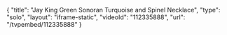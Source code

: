 {
    "title": "Jay King Green Sonoran Turquoise and  Spinel Necklace",
    "type": "solo",
    "layout": "iframe-static",
    "videoId": "112335888",
    "url": "\/tvpembed\/112335888"
}